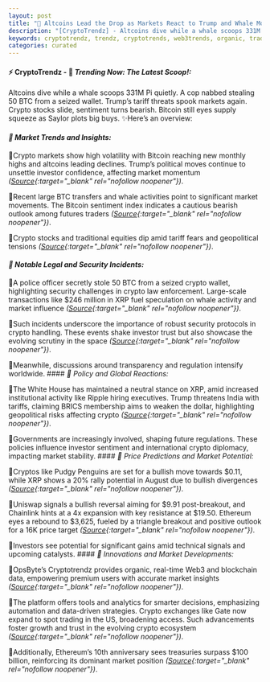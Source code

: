 ```yaml
---
layout: post
title: "🌌 Altcoins Lead the Drop as Markets React to Trump and Whale Moves"
description: "[CryptoTrendz] - Altcoins dive while a whale scoops 331M Pi quietly. A cop nabbed stealing 50 BTC from a seized wallet. Trump’s tariff threats spook markets again. Crypto stocks slide, sentiment turns bearish. Bitcoin still eyes supply squeeze as Saylor plots big buys."
keywords: cryptotrendz, trendz, cryptotrends, web3trends, organic, trading, TRUMP, XRP, Pi, Cardano, BTC, ALTCOINS, Ethereum, Bitcoin, crypto, India
categories: curated
---
```


#### ⚡ CryptoTrendz - 📌 *Trending Now: The Latest Scoop!:*

Altcoins dive while a whale scoops 331M Pi quietly. A cop nabbed stealing 50 BTC from a seized wallet. Trump’s tariff threats spook markets again. Crypto stocks slide, sentiment turns bearish. Bitcoin still eyes supply squeeze as Saylor plots big buys. ✨Here’s an overview:


#### *🔖  Market Trends and Insights:*  

🔹Crypto markets show high volatility with Bitcoin reaching new monthly highs and altcoins leading declines. Trump’s political moves continue to unsettle investor confidence, affecting market momentum *([Source](https://s.avyag.com/dr3d){:target="_blank" rel="nofollow noopener"})*.  

🔹Recent large BTC transfers and whale activities point to significant market movements. The Bitcoin sentiment index indicates a cautious bearish outlook among futures traders *([Source](https://s.avyag.com/jt75){:target="_blank" rel="nofollow noopener"})*.  

🔹Crypto stocks and traditional equities dip amid tariff fears and geopolitical tensions *([Source](https://s.avyag.com/so6w){:target="_blank" rel="nofollow noopener"})*.  

#### *🔖  Notable Legal and Security Incidents:*  

🔹A police officer secretly stole 50 BTC from a seized crypto wallet, highlighting security challenges in crypto law enforcement. Large-scale transactions like $246 million in XRP fuel speculation on whale activity and market influence *([Source](https://s.avyag.com/blsu){:target="_blank" rel="nofollow noopener"})*.  

🔹Such incidents underscore the importance of robust security protocols in crypto handling. These events shake investor trust but also showcase the evolving scrutiny in the space *([Source](https://s.avyag.com/rluw){:target="_blank" rel="nofollow noopener"})*.  

🔹Meanwhile, discussions around transparency and regulation intensify worldwide. #### *🔖  Policy and Global Reactions:*  

🔹The White House has maintained a neutral stance on XRP, amid increased institutional activity like Ripple hiring executives. Trump threatens India with tariffs, claiming BRICS membership aims to weaken the dollar, highlighting geopolitical risks affecting crypto *([Source](https://s.avyag.com/5nef){:target="_blank" rel="nofollow noopener"})*.  

🔹Governments are increasingly involved, shaping future regulations. These policies influence investor sentiment and international crypto diplomacy, impacting market stability. #### *🔖  Price Predictions and Market Potential:*  

🔹Cryptos like Pudgy Penguins are set for a bullish move towards $0.11, while XRP shows a 20% rally potential in August due to bullish divergences *([Source](https://s.avyag.com/r5jy){:target="_blank" rel="nofollow noopener"})*.  

🔹Uniswap signals a bullish reversal aiming for $9.91 post-breakout, and Chainlink hints at a 4x expansion with key resistance at $19.50. Ethereum eyes a rebound to $3,625, fueled by a triangle breakout and positive outlook for a 16K price target *([Source](https://s.avyag.com/kaht){:target="_blank" rel="nofollow noopener"})*.  

🔹Investors see potential for significant gains amid technical signals and upcoming catalysts. #### *🔖  Innovations and Market Developments:*  

🔹OpsByte’s Cryptotrendz provides organic, real-time Web3 and blockchain data, empowering premium users with accurate market insights *([Source](https://s.avyag.com/newslink1){:target="_blank" rel="nofollow noopener"})*.  

🔹The platform offers tools and analytics for smarter decisions, emphasizing automation and data-driven strategies. Crypto exchanges like Gate now expand to spot trading in the US, broadening access. Such advancements foster growth and trust in the evolving crypto ecosystem *([Source](https://s.avyag.com/f0bj){:target="_blank" rel="nofollow noopener"})*.  

🔹Additionally, Ethereum’s 10th anniversary sees treasuries surpass $100 billion, reinforcing its dominant market position *([Source](https://s.avyag.com/6iuw){:target="_blank" rel="nofollow noopener"})*.